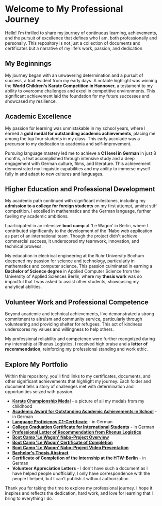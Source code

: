 # Welcome to My Professional Journey
Hello! I'm thrilled to share my journey of continuous learning, achievements, and the pursuit of excellence that defines who I am, both professionally and personally. This repository is not just a collection of documents and certificates but a narrative of my life's work, passion, and dedication.

## My Beginnings

My journey began with an unwavering determination and a pursuit of success, a trait evident from my early days. A notable highlight was winning the **World Children's Karate Competition in Hannover**, a testament to my ability to overcome challenges and excel in competitive environments. This significant achievement laid the foundation for my future successes and showcased my resilience.

## Academic Excellence

My passion for learning was unmistakable in my school years, where I earned a **gold medal for outstanding academic achievements**, placing me among the top four students in my class. This early accolade was a precursor to my dedication to academia and self-improvement.

Pursuing language mastery led me to achieve a **C1 level in German** in just 8 months, a feat accomplished through intensive study and a deep engagement with German culture, films, and literature. This achievement demonstrated my linguistic capabilities and my ability to immerse myself fully in and adapt to new cultures and languages.

## Higher Education and Professional Development

My academic path continued with significant milestones, including my **admission to a college for foreign students** on my first attempt, amidst stiff competition. I excelled in mathematics and the German language, further fueling my academic ambitions.

I participated in an intensive **boot camp** at 'Le Wagon' in Berlin, where I contributed significantly to the development of the 'Nabo web application as part of an international team. Though the project didn't achieve commercial success, it underscored my teamwork, innovation, and technical prowess.

My education in electrical engineering at the Ruhr University Bochum deepened my passion for science and technology, particularly in mathematics and computer science. This passion culminated in earning a **Bachelor of Science degree** in Applied Computer Science from the University of Applied Sciences Berlin, where my **thesis work** was so impactful that I was asked to assist other students, showcasing my analytical abilities.

## Volunteer Work and Professional Competence

Beyond academic and technical achievements, I've demonstrated a strong commitment to altruism and community service, particularly through volunteering and providing shelter for refugees. This act of kindness underscores my values and willingness to help others.

My professional reliability and competence were further recognized during my internship at Rhenus Logistics. I received high praise and a **letter of recommendation**, reinforcing my professional standing and work ethic.

## Explore My Portfolio

Within this repository, you'll find links to my certificates, documents, and other significant achievements that highlight my journey. Each folder and document tells a story of challenges met with determination and opportunities seized with passion.

- [**Karate Championship Medal**](https://github.com/shliamin/My-Professional-Portfolio/blob/master/My%20karate%20medals.JPG) - a picture of all my medals from my childhood
- [**Academic Award for Outstanding Academic Achievements in School**](https://github.com/shliamin/My-Professional-Portfolio/blob/master/Zeugnis%20-%20volle%20Mittelschulbildung.pdf) - in German
- [**Language Proficiency C1-Certificate**](https://github.com/shliamin/My-Professional-Portfolio/blob/master/Zertifikat%20C1.pdf) - in German
- [**College Graduation Certificate for International Students**](https://github.com/shliamin/My-Professional-Portfolio/blob/master/Feststellungsprüfung.pdf) - in German
- [**Professional Letter of Recommendation from Rhenus Logistics**](https://github.com/shliamin/My-Professional-Portfolio/blob/master/Internship%20Reference%20Rhenus%20Logistics.pdf)
- [**Boot Camp 'Le Wagon' Nabo-Project Overview**](https://github.com/kjartur/nabo)
- [**Boot Camp 'Le Wagon' Certificate of Completion**](https://github.com/shliamin/My-Professional-Portfolio/blob/master/Le%20Wagon%20Certificate.pdf)
- [**Boot Camp 'Le Wagon' Nabo-Project Video Presentation**](https://vimeo.com/manage/videos/350106893)
- [**Bachelor's Thesis Abstract**](https://github.com/shliamin/NGS-pipeline)
- [**Certificate of Сompletion of the Internship at the HTW-Berlin**](https://github.com/shliamin/My-Professional-Portfolio/blob/master/Praktikumszeugnis%20HTW%20Berlin.pdf) - in German
- **Volunteer Appreciation Letters** - I don't have such a document as I have helped people unofficially, I only have correspondence with the people I helped, but I can't publish it without authorization


Thank you for taking the time to explore my professional journey. I hope it inspires and reflects the dedication, hard work, and love for learning that I bring to everything I do.

